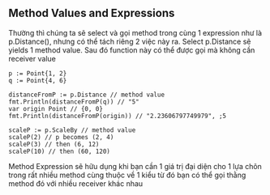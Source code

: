 ## Method Values and Expressions

Thường thì chúng ta sẽ select và gọi method trong cùng 1 expression như là p.Distance(), nhưng có thể tách riêng 2 việc này ra. Select p.Distance sẽ yields 1 method value. Sau đó function này có thể được gọi mà không cần receiver value

```
p := Point{1, 2}
q := Point{4, 6}

distanceFromP := p.Distance // method value
fmt.Println(distanceFromP(q)) // "5"
var origin Point // {0, 0}
fmt.Println(distanceFromP(origin)) // "2.23606797749979", ;5

scaleP := p.ScaleBy // method value
scaleP(2) // p becomes (2, 4)
scaleP(3) // then (6, 12)
scaleP(10) // then (60, 120)
```

Method Expression sẽ hữu dụng khi bạn cần 1 giá trị đại diện cho 1 lựa chõn trong rất nhiều method cùng thuộc về 1 kiểu từ đó bạn có thể gọi thằng method đó với nhiều receiver khác nhau
